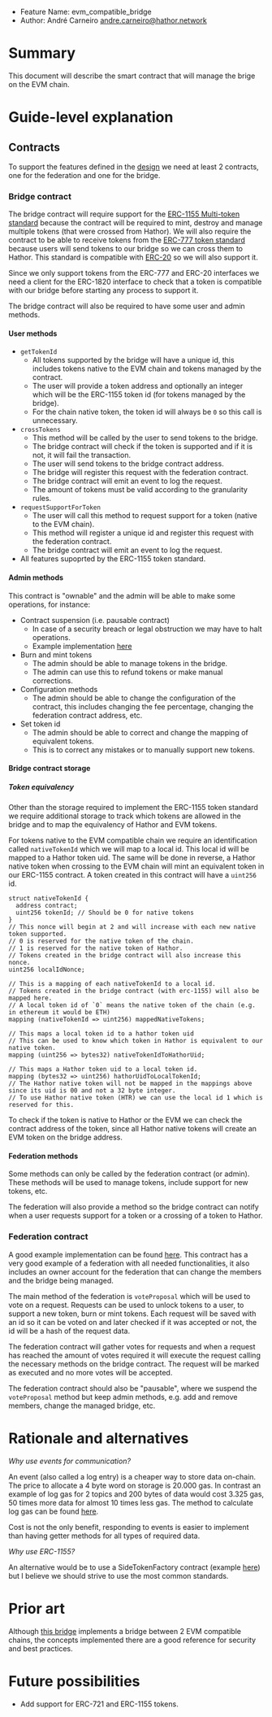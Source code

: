 - Feature Name: evm_compatible_bridge
- Author: André Carneiro <andre.carneiro@hathor.network>

# Summary

This document will describe the smart contract that will manage the brige on the EVM chain.

# Guide-level explanation

## Contracts

To support the features defined in the [design](./design.md#interactions) we need at least 2 contracts, one for the federation and one for the bridge.

### Bridge contract

The bridge contract will require support for the [ERC-1155 Multi-token standard](https://ethereum.org/pt/developers/docs/standards/tokens/erc-1155/) because the contract will be required to mint, destroy and manage multiple tokens (that were crossed from Hathor).
We will also require the contract to be able to receive tokens from the [ERC-777 token standard](https://eips.ethereum.org/EIPS/eip-777) because users will send tokens to our bridge so we can cross them to Hathor. This standard is compatible with [ERC-20](https://eips.ethereum.org/EIPS/eip-20) so we will also support it.

Since we only support tokens from the ERC-777 and ERC-20 interfaces we need a client for the ERC-1820 interface to check that a token is compatible with our bridge before starting any process to support it.

The bridge contract will also be required to have some user and admin methods.

#### User methods

- `getTokenId`
  - All tokens supported by the bridge will have a unique id, this includes tokens native to the EVM chain and tokens managed by the contract.
  - The user will provide a token address and optionally an integer which will be the ERC-1155 token id (for tokens managed by the bridge).
  - For the chain native token, the token id will always be `0` so this call is unnecessary.
- `crossTokens`
  - This method will be called by the user to send tokens to the bridge.
  - The bridge contract will check if the token is supported and if it is not, it will fail the transaction.
  - The user will send tokens to the bridge contract address.
  - The bridge will register this request with the federation contract.
  - The bridge contract will emit an event to log the request.
  - The amount of tokens must be valid according to the granularity rules.
- `requestSupportForToken`
  - The user will call this method to request support for a token (native to the EVM chain).
  - This method will register a unique id and register this request with the federation contract.
  - The bridge contract will emit an event to log the request.
- All features supoprted by the ERC-1155 token standard.

#### Admin methods

This contract is "ownable" and the admin will be able to make some operations, for instance:

- Contract suspension (i.e. pausable contract)
  - In case of a security breach or legal obstruction we may have to halt operations.
  - Example implementation [here](https://github.com/OpenZeppelin/openzeppelin-contracts/blob/master/contracts/security/Pausable.sol)
- Burn and mint tokens
  - The admin should be able to manage tokens in the bridge.
  - The admin can use this to refund tokens or make manual corrections.
- Configuration methods
  - The admin should be able to change the configuration of the contract, this includes changing the fee percentage, changing the federation contract address, etc.
- Set token id
  - The admin should be able to correct and change the mapping of equivalent tokens.
  - This is to correct any mistakes or to manually support new tokens.

#### Bridge contract storage

##### _Token equivalency_

Other than the storage required to implement the ERC-1155 token standard we require additional storage to track which tokens are allowed in the bridge and to map the equivalency of Hathor and EVM tokens.

For tokens native to the EVM compatible chain we require an identification called `nativeTokenId` which we will map to a local id.
This local id will be mapped to a Hathor token uid.
The same will be done in reverse, a Hathor native token when crossing to the EVM chain will mint an equivalent token in our ERC-1155 contract.
A token created in this contract will have a `uint256` id.

```solidity
struct nativeTokenId {
  address contract;
  uint256 tokenId; // Should be 0 for native tokens
}
// This nonce will begin at 2 and will increase with each new native token supported.
// 0 is reserved for the native token of the chain.
// 1 is reserved for the native token of Hathor.
// Tokens created in the bridge contract will also increase this nonce.
uint256 localIdNonce;

// This is a mapping of each nativeTokenId to a local id.
// Tokens created in the bridge contract (with erc-1155) will also be mapped here.
// A local token id of `0` means the native token of the chain (e.g. in ethereum it would be ETH)
mapping (nativeTokenId => uint256) mappedNativeTokens;

// This maps a local token id to a hathor token uid
// This can be used to know which token in Hathor is equivalent to our native token.
mapping (uint256 => bytes32) nativeTokenIdToHathorUid;

// This maps a Hathor token uid to a local token id.
mapping (bytes32 => uint256) hathorUidToLocalTokenId;
// The Hathor native token will not be mapped in the mappings above since its uid is 00 and not a 32 byte integer.
// To use Hathor native token (HTR) we can use the local id 1 which is reserved for this.
```

To check if the token is native to Hathor or the EVM we can check the contract address of the token, since all Hathor native tokens will create an EVM token on the bridge address.

#### Federation methods

Some methods can only be called by the federation contract (or admin).
These methods will be used to manage tokens, include support for new tokens, etc.

The federation will also provide a method so the bridge contract can notify when a user requests support for a token or a crossing of a token to Hathor.

### Federation contract

A good example implementation can be found [here](https://github.com/onepercentio/tokenbridge/blob/master/bridge/contracts/Federation.sol).
This contract has a very good example of a federation with all needed functionalities, it also includes an owner account for the federation that can change the members and the bridge being managed.

The main method of the federation is `voteProposal` which will be used to vote on a request.
Requests can be used to unlock tokens to a user, to support a new token, burn or mint tokens.
Each request will be saved with an id so it can be voted on and later checked if it was accepted or not, the id will be a hash of the request data.

The federation contract will gather votes for requests and when a request has reached the amount of votes required it will execute the request calling the necessary methods on the bridge contract.
The request will be marked as executed and no more votes will be accepted.

The federation contract should also be "pausable", where we suspend the `voteProposal` method but keep admin methods, e.g. add and remove members, change the managed bridge, etc.

# Rationale and alternatives

_Why use events for communication?_

An event (also called a log entry) is a cheaper way to store data on-chain.
The price to allocate a 4 byte word on storage is 20.000 gas.
In contrast an example of log gas for 2 topics and 200 bytes of data would cost 3.325 gas, 50 times more data for almost 10 times less gas.
The method to calculate log gas can be found [here](https://github.com/ethereum/go-ethereum/blob/8a24b563312a0ab0a808770e464c5598ab7e35ea/core/vm/gas_table.go#L220).

Cost is not the only benefit, responding to events is easier to implement than having getter methods for all types of required data.

_Why use ERC-1155?_

An alternative would be to use a SideTokenFactory contract (example [here](https://github.com/onepercentio/tokenbridge/blob/master/bridge/contracts/SideTokenFactory.sol)) but I believe we should strive to use the most common standards.

# Prior art

Although [this bridge](https://github.com/onepercentio/tokenbridge) implements a bridge between 2 EVM compatible chains, the concepts implemented there are a good reference for security and best practices.

# Future possibilities

- Add support for ERC-721 and ERC-1155 tokens.
